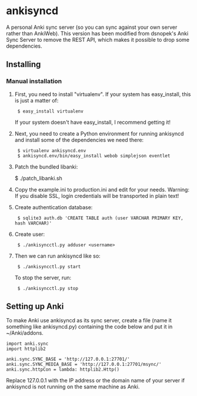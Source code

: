 ankisyncd
=========

A personal Anki sync server (so you can sync against your own server rather than
AnkiWeb). This version has been modified from dsnopek's Anki Sync Server to
remove the REST API, which makes it possible to drop some dependencies.

Installing
----------

### Manual installation

1. First, you need to install "virtualenv".  If your system has easy_install,
this is just a matter of:

        $ easy_install virtualenv

    If your system doesn't have easy_install, I recommend getting it!

2. Next, you need to create a Python environment for running ankisyncd and
install some of the dependencies we need there:

        $ virtualenv ankisyncd.env
        $ ankisyncd.env/bin/easy_install webob simplejson eventlet

3. Patch the bundled libanki:

	$ ./patch_libanki.sh

4. Copy the example.ini to production.ini and edit for your needs. Warning: If
   you disable SSL, login credentials will be transported in plain text!

5. Create authentication database:

        $ sqlite3 auth.db 'CREATE TABLE auth (user VARCHAR PRIMARY KEY, hash VARCHAR)'

6. Create user:

        $ ./ankisyncctl.py adduser <username>

7. Then we can run ankisyncd like so:

        $ ./ankisyncctl.py start

    To stop the server, run:

        $ ./ankisyncctl.py stop

Setting up Anki
---------------

To make Anki use ankisyncd as its sync server, create a file (name it something
like ankisyncd.py) containing the code below and put it in ~/Anki/addons.

    import anki.sync
    import httplib2

    anki.sync.SYNC_BASE = 'http://127.0.0.1:27701/'
    anki.sync.SYNC_MEDIA_BASE = 'http://127.0.0.1:27701/msync/'
    anki.sync.httpCon = lambda: httplib2.Http()

Replace 127.0.0.1 with the IP address or the domain name of your server if
ankisyncd is not running on the same machine as Anki.
